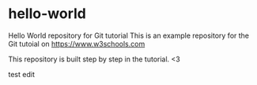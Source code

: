 # hello-world
Hello World repository for Git tutorial
This is an example repository for the Git tutoial on https://www.w3schools.com

This repository is built step by step in the tutorial. <3

test edit

